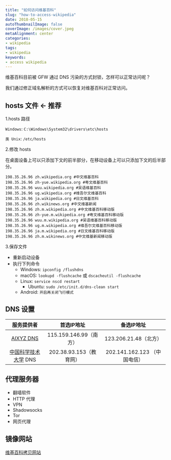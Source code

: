 ```yaml
---
title: "如何访问维基百科"
slug: "how-to-access-wikipedia"
date: 2018-05-15
autoThumbnailImage: false
coverImage: /images/cover.jpeg
metaAlignment: center
categories:
- wikipedia
tags:
- wikipedia
keywords:
- access wikipedia
---
```


维基百科目前被 GFW 通过 DNS 污染的方式封锁，怎样可以正常访问呢？

<!--more-->

我们通过修正域名解析的方式可以恢复对维基百科对正常访问。

## hosts 文件 <- 推荐

1.hosts 路径

`Windows`: `C:\Windows\System32\drivers\etc\hosts`

`类 Unix`: `/etc/hosts`

2.修改 hosts

在桌面设备上可以只添加下文的前半部分，在移动设备上可以只添加下文的后半部分。

```hosts
198.35.26.96 zh.wikipedia.org #中文维基百科
198.35.26.96 zh-yue.wikipedia.org #粤文维基百科
198.35.26.96 wuu.wikipedia.org #吴语维基百科
198.35.26.96 ug.wikipedia.org #维吾尔文维基百科
198.35.26.96 ja.wikipedia.org #日文维基百科
198.35.26.96 zh.wikinews.org #中文维基新闻
198.35.26.96 zh.m.wikipedia.org #中文维基百科移动版
198.35.26.96 zh-yue.m.wikipedia.org #粤文维基百科移动版
198.35.26.96 wuu.m.wikipedia.org #吴语维基百科移动版
198.35.26.96 ug.m.wikipedia.org #维吾尔文维基百科移动版
198.35.26.96 ja.m.wikipedia.org #日文维基百科移动版
198.35.26.96 zh.m.wikinews.org #中文维基新闻移动版
```

3.保存文件

* 重新启动设备
* 执行下列命令
  * Windows: `ipconfig /flushdns`
  * macOS: `lookupd -flushcache` 或 `dscacheutil -flushcache`
  * Linux: `service nscd restart`
    * Ubuntu: `sudo /etc/init.d/dns-clean start`
  * Android: `开启再关闭飞行模式`

## DNS 设置

| 服务提供者                                                             | 首选IP地址              | 备选IP地址                   |
| :--------------------------------------------------------------------: | :---------------------: | :--------------------------: |
| [AIXYZ DNS](https://aixyz.com/)                                        | 115.159.146.99（南方）  | 123.206.21.48（北方）        |
| [中国科学技术大学](https://zh.wikipedia.org/wiki/中国科学技术大学) DNS | 202.38.93.153（教育网） | 202.141.162.123 （中国电信） |

## 代理服务器

* 翻墙软件
* HTTP 代理
* VPN
* Shadowsocks
* Tor
* 网页代理

## 镜像网站

[维基百科拷贝网站](https://zh.wikipedia.org/wiki/Wikipedia:维基百科拷贝网站)

